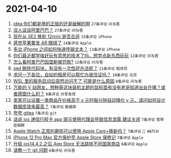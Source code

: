 # 2021-04-10

1. [idea 你们都是用的正版的还是破解的啊](https://www.v2ex.com/t/769644) `27条评论` `问与答`
1. [没人谈谈阿里巴巴？](https://www.v2ex.com/t/769641) `27条评论` `问与答`
1. [现在从 SE2 换到 12mini 是否合适](https://www.v2ex.com/t/769638) `15条评论` `iPhone`
1. [感觉苹果要发 AR 眼镜了](https://www.v2ex.com/t/769664) `14条评论` `Apple`
1. [多台 iPhone 之间如何快速传输文本？](https://www.v2ex.com/t/769652) `13条评论` `iPhone`
1. [你们最近都学啥好玩有意思的技术了吗，想学点新东西玩玩](https://www.v2ex.com/t/769636) `12条评论` `问与答`
1. [怎么看阿里巴巴因垄断被罚款?](https://www.v2ex.com/t/769642) `12条评论` `问与答`
1. [sed 删除代码块，有没有一次性好办法呢？](https://www.v2ex.com/t/769640) `11条评论` `程序员`
1. [求问一下各位，自如的租房可以帮忙办居住证吗？](https://www.v2ex.com/t/769655) `10条评论` `北京`
1. [WSL 里的服务启动后突然访问不了 可能是什么原因](https://www.v2ex.com/t/769658) `8条评论` `问与答`
1. [万能的 V 站网友，想种草这块装机主题的鼠标垫有没有老哥知道出处在哪？或者原图什么的？](https://www.v2ex.com/t/769633) `8条评论` `分享发现`
1. [卖家可以设置一类商品在价格高于 x 元时每分钟自动降价 y 元，请问如何设计数据库效率最高？](https://www.v2ex.com/t/769679) `7条评论` `数据库`
1. [夸夸 gitea](https://www.v2ex.com/t/769675) `7条评论` `git`
1. [话说 ios 通信行程卡 app 提示使用代理会导致信息泄露 建议关闭](https://www.v2ex.com/t/769662) `7条评论` `宽带症候群`
1. [Apple Watch 正常的磨损可以使用 Apple Care+换新吗？](https://www.v2ex.com/t/769643) `7条评论` ` WATCH`
1. [iPhone 12 Pro Max 官方保护壳 Apple Store 保修记](https://www.v2ex.com/t/769637) `7条评论` `Apple`
1. [升级 ios14.4.2 之后 App Store 无法跳转不同国家商店](https://www.v2ex.com/t/769676) `6条评论` `Apple`
1. [请教一个 git 问题](https://www.v2ex.com/t/769669) `6条评论` `问与答`
